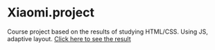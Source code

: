 # Xiaomi.project
Course project based on the results of studying HTML/CSS. 
Using JS, adaptive layout.
<a href="https://uliprnvch.github.io/Xiaomi.project/">Click here to see the result</a>
